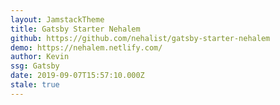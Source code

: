 ```yaml
---
layout: JamstackTheme
title: Gatsby Starter Nehalem
github: https://github.com/nehalist/gatsby-starter-nehalem
demo: https://nehalem.netlify.com/
author: Kevin
ssg: Gatsby
date: 2019-09-07T15:57:10.000Z
stale: true
---
```


